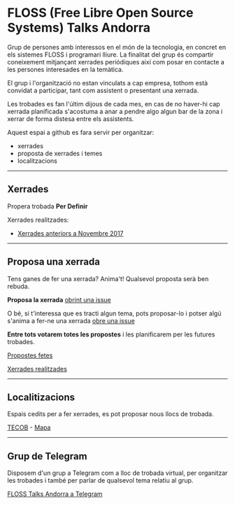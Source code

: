 # FLOSS (Free Libre Open Source Systems) Talks Andorra

Grup de persones amb interessos en el món de la tecnologia, en concret en els sistemes FLOSS i programari lliure.
La finalitat del grup és compartir coneixement mitjançant xerrades periódiques així com posar en contacte a les persones
interesades en la temàtica.

El grup i l'organització no estan vinculats a cap empresa, tothom està convidat a participar, tant com assistent o presentant
una xerrada.

Les trobades es fan l'últim dijous de cada mes, en cas de no haver-hi cap xerrada planificada s'acostuma a anar a pendre algo algun bar de la zona
i xerrar de forma distesa entre els assistents.

Aquest espai a github es fara servir per organitzar:
- xerrades
- proposta de xerrades i temes
- localitzacions

-----------------

## Xerrades 

Propera trobada **Per Definir**

Xerrades realitzades:
- [Xerrades anteriors a Novembre 2017](https://github.com/floss-talks-andorra/xerrades/tree/master/xerrades/anteriors) 


-----------------


## Proposa una xerrada

Tens ganes de fer una xerrada? Anima't! Qualsevol proposta serà ben rebuda.

**Proposa la xerrada** [obrint una issue](https://github.com/floss-talks-andorra/xerrades/issues)

O bé, si t'interessa que es tracti algun tema, pots proposar-lo i potser algú s'anima a fer-ne una xerrada  [obre una issue](https://github.com/pygrn/xerrades/issues/new)

**Entre tots votarem totes les propostes** i les planificarem per les futures trobades.


[Propostes fetes](https://github.com/floss-talks-andorra/xerrades/issues)

[Xerrades realitzades](https://github.com/floss-talks-andorra/xerrades/tree/master/xerrades/anteriors)


-----------------


## Localitizacions

Espais cedits per a fer xerrades, es pot proposar nous llocs de trobada.

[TECOB](http://www.tecob.com) - [Mapa](https://goo.gl/maps/N65JhbjnNVp)


-----------------


## Grup de Telegram

Disposem d'un grup a Telegram com a lloc de trobada virtual, per organitzar les trobades i també per parlar de qualsevol tema relatiu al grup.

[FLOSS Talks Andorra a Telegram](https://t.me/flosstalks)

